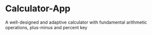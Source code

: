 # Calculator-App
A well-designed and adaptive calculator with fundamental arithmetic operations, plus-minus and percent key
